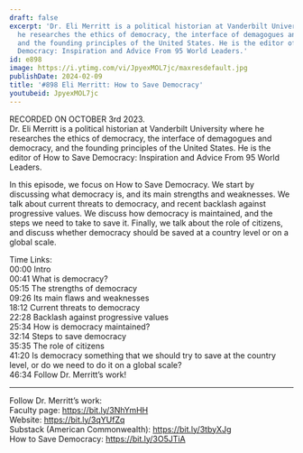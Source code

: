 ```yaml
---
draft: false
excerpt: 'Dr. Eli Merritt is a political historian at Vanderbilt University where
  he researches the ethics of democracy, the interface of demagogues and democracy,
  and the founding principles of the United States. He is the editor of How to Save
  Democracy: Inspiration and Advice From 95 World Leaders.'
id: e898
image: https://i.ytimg.com/vi/JpyexMOL7jc/maxresdefault.jpg
publishDate: 2024-02-09
title: '#898 Eli Merritt: How to Save Democracy'
youtubeid: JpyexMOL7jc
---
```

RECORDED ON OCTOBER 3rd 2023.  
Dr. Eli Merritt is a political historian at Vanderbilt University where he researches the ethics of democracy, the interface of demagogues and democracy, and the founding principles of the United States. He is the editor of How to Save Democracy: Inspiration and Advice From 95 World Leaders.

In this episode, we focus on How to Save Democracy. We start by discussing what democracy is, and its main strengths and weaknesses. We talk about current threats to democracy, and recent backlash against progressive values. We discuss how democracy is maintained, and the steps we need to take to save it. Finally, we talk about the role of citizens, and discuss whether democracy should be saved at a country level or on a global scale.

Time Links:  
00:00  Intro  
00:41  What is democracy?  
05:15  The strengths of democracy  
09:26  Its main flaws and weaknesses  
18:12  Current threats to democracy  
22:28  Backlash against progressive values  
25:34  How is democracy maintained?  
32:14  Steps to save democracy  
35:35  The role of citizens  
41:20  Is democracy something that we should try to save at the country level, or do we need to do it on a global scale?  
46:34  Follow Dr. Merritt’s work!

---

Follow Dr. Merritt’s work:  
Faculty page: https://bit.ly/3NhYmHH  
Website: https://bit.ly/3qYUfZq  
Substack (American Commonwealth): https://bit.ly/3tbyXJg  
How to Save Democracy: https://bit.ly/3O5JTiA
